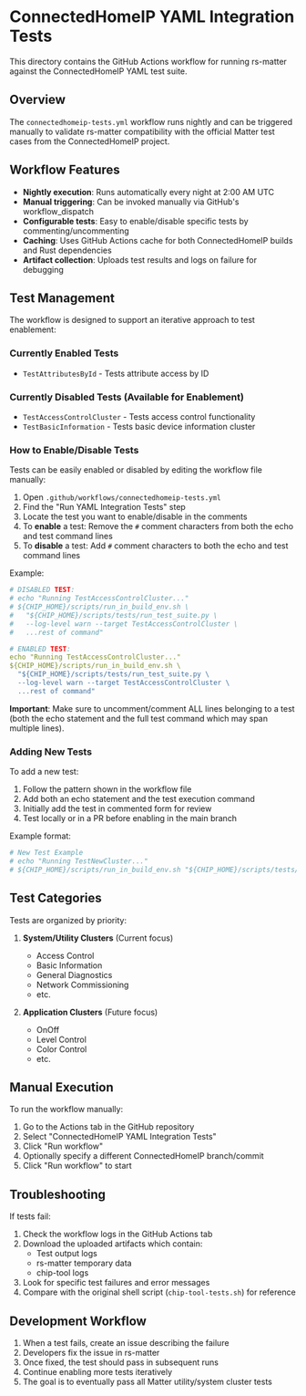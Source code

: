 # ConnectedHomeIP YAML Integration Tests

This directory contains the GitHub Actions workflow for running rs-matter against the ConnectedHomeIP YAML test suite.

## Overview

The `connectedhomeip-tests.yml` workflow runs nightly and can be triggered manually to validate rs-matter compatibility with the official Matter test cases from the ConnectedHomeIP project.

## Workflow Features

- **Nightly execution**: Runs automatically every night at 2:00 AM UTC
- **Manual triggering**: Can be invoked manually via GitHub's workflow_dispatch
- **Configurable tests**: Easy to enable/disable specific tests by commenting/uncommenting
- **Caching**: Uses GitHub Actions cache for both ConnectedHomeIP builds and Rust dependencies
- **Artifact collection**: Uploads test results and logs on failure for debugging

## Test Management

The workflow is designed to support an iterative approach to test enablement:

### Currently Enabled Tests
- `TestAttributesById` - Tests attribute access by ID

### Currently Disabled Tests (Available for Enablement)
- `TestAccessControlCluster` - Tests access control functionality
- `TestBasicInformation` - Tests basic device information cluster

### How to Enable/Disable Tests

Tests can be easily enabled or disabled by editing the workflow file manually:

1. Open `.github/workflows/connectedhomeip-tests.yml`
2. Find the "Run YAML Integration Tests" step
3. Locate the test you want to enable/disable in the comments
4. To **enable** a test: Remove the `#` comment characters from both the echo and test command lines
5. To **disable** a test: Add `#` comment characters to both the echo and test command lines

Example:
```yaml
# DISABLED TEST:
# echo "Running TestAccessControlCluster..."
# ${CHIP_HOME}/scripts/run_in_build_env.sh \
#   "${CHIP_HOME}/scripts/tests/run_test_suite.py \
#   --log-level warn --target TestAccessControlCluster \
#   ...rest of command"

# ENABLED TEST:
echo "Running TestAccessControlCluster..."
${CHIP_HOME}/scripts/run_in_build_env.sh \
  "${CHIP_HOME}/scripts/tests/run_test_suite.py \
  --log-level warn --target TestAccessControlCluster \
  ...rest of command"
```

**Important**: Make sure to uncomment/comment ALL lines belonging to a test (both the echo statement and the full test command which may span multiple lines).

### Adding New Tests

To add a new test:

1. Follow the pattern shown in the workflow file
2. Add both an echo statement and the test execution command
3. Initially add the test in commented form for review
4. Test locally or in a PR before enabling in the main branch

Example format:
```yaml
# New Test Example
# echo "Running TestNewCluster..."
# ${CHIP_HOME}/scripts/run_in_build_env.sh "${CHIP_HOME}/scripts/tests/run_test_suite.py --log-level warn --target TestNewCluster --runner chip_tool_python --chip-tool ${CHIP_HOME}/out/host/chip-tool run --iterations 1 --test-timeout-seconds 120 --all-clusters-app ${RS_MATTER}/target/debug/examples/onoff_light --lock-app ${RS_MATTER}/target/debug/examples/onoff_light"
```

## Test Categories

Tests are organized by priority:

1. **System/Utility Clusters** (Current focus)
   - Access Control
   - Basic Information  
   - General Diagnostics
   - Network Commissioning
   - etc.

2. **Application Clusters** (Future focus)
   - OnOff
   - Level Control
   - Color Control
   - etc.

## Manual Execution

To run the workflow manually:

1. Go to the Actions tab in the GitHub repository
2. Select "ConnectedHomeIP YAML Integration Tests"
3. Click "Run workflow"
4. Optionally specify a different ConnectedHomeIP branch/commit
5. Click "Run workflow" to start

## Troubleshooting

If tests fail:

1. Check the workflow logs in the GitHub Actions tab
2. Download the uploaded artifacts which contain:
   - Test output logs
   - rs-matter temporary data
   - chip-tool logs
3. Look for specific test failures and error messages
4. Compare with the original shell script (`chip-tool-tests.sh`) for reference

## Development Workflow

1. When a test fails, create an issue describing the failure
2. Developers fix the issue in rs-matter
3. Once fixed, the test should pass in subsequent runs
4. Continue enabling more tests iteratively
5. The goal is to eventually pass all Matter utility/system cluster tests